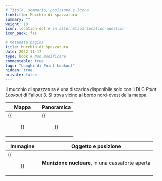 ```yaml
---
# Titolo, sommario, posizione e icona
linktitle: Mucchio di spazzatura
summary: ""
weight: 10
icon: location-dot # in alternativa location-question
icon_pack: fas

# Metadata pagina
title: Mucchio di spazzatura
date: 2022-11-17
type: book # Non modificare
commentable: true
tags: "Luoghi di Point Lookout"
hidden: true
private: false 
---
```



Il mucchio di spazzatura è una discarica disponibile solo con il DLC *Point Lookout* di Fallout 3. Si trova vicino al bordo nord-ovest della mappa.

| Mappa  | Panoramica |
| -----  | ---------- |
| {{<figure src="fo3/Trash_Heap_loc.webp">}}                   | {{<figure src="fo3/Trash_Heap.webp">}}          | 

| Immagine                       | Oggetto e posizione                              |
| ------------------------------ | ------------------------------------------------ |
| {{<figure src="fo3/Trash_heap_mini_nuke.webp">}}| **Munizione nucleare**, in una cassaforte aperta |


